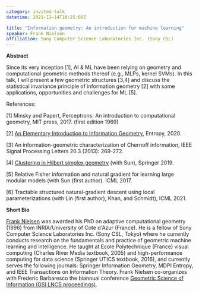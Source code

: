 ```yaml
---
category: invited-talk
datetime: 2021-12-14T10:25:00Z

title: "Information geometry: An introduction for machine learning"
speaker: Frank Nielsen
affiliation: Sony Computer Science Laboratories Inc. (Sony CSL)
---
```


**Abstract**

Since its very inception [1], AI & ML have been relying on geometry and computational geometric methods thereof (e.g., MLPs, kernel SVMs).
In this talk, I will present a few geometric structures [3,4] and discuss the statistical invariance principle of information geometry [2] with some applications, opportunities and challenges for ML [5].


References:

[1] Minsky and Papert, Perceptrons: An introduction to computational geometry, MIT press, 2017. (first edition 1969)

[2] [An Elementary Introduction to Information Geometry](https://www.mdpi.com/1099-4300/22/10/1100), Entropy, 2020.

[3] An information-geometric characterization of Chernoff information, IEEE Signal Processing Letters 20.3 (2013): 269-272.

[4] [Clustering in Hilbert simplex geometry](https://franknielsen.github.io/HSG/) (with Sun), Springer 2019.

[5] Relative Fisher information and natural gradient for learning large modular models (with Sun (first author). ICML 2017.

[6] Tractable structured natural-gradient descent using local parameterizations (with Lin (first author), Khan, and Schmidt), ICML 2021.

**Short Bio**

[Frank Nielsen](https://franknielsen.github.io/) was awarded his PhD on adaptive computational geometry (1996) from INRIA/University of Cote d'Azur (France).
He is a fellow of Sony Computer Science Laboratories Inc. (Sony CSL, Tokyo) where he currently conducts research on the fundamentals and practice of geometric machine learning and intelligence.
He taught at Ecole Polytechnique (France) visual computing (Charles River Media textbook, 2005) and high-performance computing for data science (Springer UTICS textbook, 2016),
and currently serves the following journals: Springer Information Geometry, MDPI Entropy, and IEEE Transactions on Information Theory.
Frank Nielsen co-organizes with Frederic Barbaresco the biannual conference [Geometric Science of Information (GSI LNCS proceedings)](https://franknielsen.github.io/GSI/).

